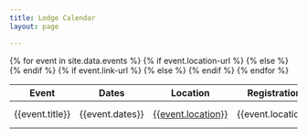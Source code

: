 ```yaml
---
title: Lodge Calendar
layout: page

---
```


<table class="table table-striped mt-3">
  <thead>
    <tr>
      <th scope="col">Event</th>
      <th scope="col">Dates</th>
      <th scope="col">Location</th>
      <th scope="col">Registration</th>
    </tr>
  </thead>
  <tbody>
    {% for event in site.data.events %}
      <tr>
        <td class="align-middle">{{event.title}}</td>
        <td class="align-middle">{{event.dates}}</td>
        {% if event.location-url %}
          <td class="align-middle"><a href="{{event.location-url}}">{{event.location}}</a></td>
        {% else %}
          <td class="align-middle">{{event.location}}</td>
        {% endif %}
        {% if event.link-url %}
          <td class="align-middle"><a href="{{event.link-url}}" class="btn btn-primary">{{event.link-text}}</a></td>
        {% else %}
          <td class="align-middle">{{event.link-text}}</td>
        {% endif %}
      </tr>
    {% endfor %}
  </tbody>
</table>
